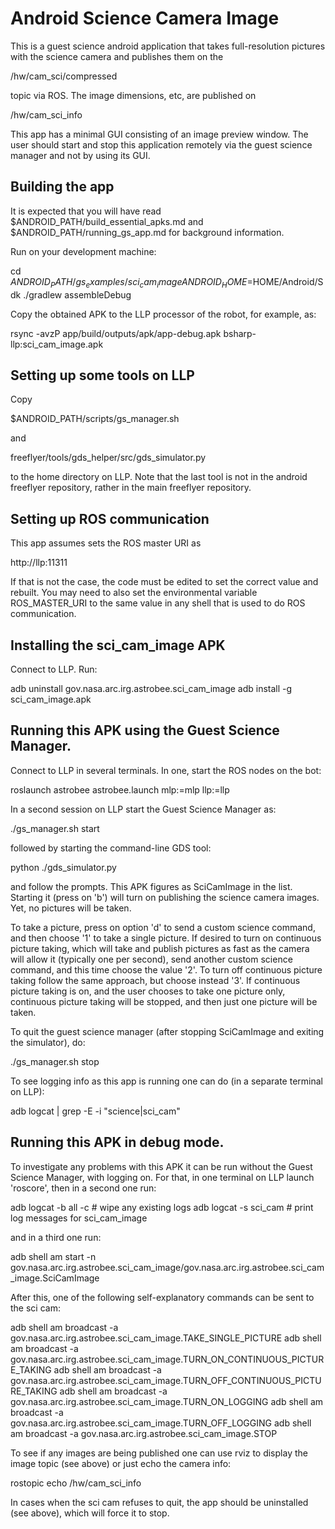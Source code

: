 # Android Science Camera Image 

This is a guest science android application that takes full-resolution
pictures with the science camera and publishes them on the

  /hw/cam_sci/compressed

topic via ROS. The image dimensions, etc, are published on 

  /hw/cam_sci_info

This app has a minimal GUI consisting of an image preview window. The
user should start and stop this application remotely via the guest
science manager and not by using its GUI.

## Building the app

It is expected that you will have read $ANDROID_PATH/build_essential_apks.md 
and $ANDROID_PATH/running_gs_app.md for background information.

Run on your development machine:

  cd $ANDROID_PATH/gs_examples/sci_cam_image
  ANDROID_HOME=$HOME/Android/Sdk ./gradlew assembleDebug

Copy the obtained APK to the LLP processor of the robot, for example, as:

  rsync -avzP app/build/outputs/apk/app-debug.apk bsharp-llp:sci_cam_image.apk

## Setting up some tools on LLP

Copy 

  $ANDROID_PATH/scripts/gs_manager.sh 

and

  freeflyer/tools/gds_helper/src/gds_simulator.py

to the home directory on LLP. Note that the last tool is not in the
android freeflyer repository, rather in the main freeflyer repository.


## Setting up ROS communication

This app assumes sets the ROS master URI as 

  http://llp:11311 

If that is not the case, the code must be edited to set the correct value
and rebuilt. You may need to also set the environmental variable
ROS_MASTER_URI to the same value in any shell that is used to do ROS
communication.

## Installing the sci_cam_image APK

Connect to LLP. Run:

  adb uninstall gov.nasa.arc.irg.astrobee.sci_cam_image 
  adb install -g sci_cam_image.apk

## Running this APK using the Guest Science Manager.

Connect to LLP in several terminals. In one, start the ROS nodes on the bot:

  roslaunch astrobee astrobee.launch mlp:=mlp llp:=llp

In a second session on LLP start the Guest Science Manager as:

  ./gs_manager.sh start

followed by starting the command-line GDS tool:

  python ./gds_simulator.py

and follow the prompts. This APK figures as SciCamImage in the
list. Starting it (press on 'b') will turn on publishing the science
camera images. Yet, no pictures will be taken. 

To take a picture, press on option 'd' to send a custom science
command, and then choose '1' to take a single picture. If desired to
turn on continuous picture taking, which will take and publish
pictures as fast as the camera will allow it (typically one per
second), send another custom science command, and this time choose the
value '2'. To turn off continuous picture taking follow the same
approach, but choose instead '3'. If continuous picture taking is on,
and the user chooses to take one picture only, continuous picture
taking will be stopped, and then just one picture will be taken.

To quit the guest science manager (after stopping SciCamImage and
exiting the simulator), do:

  ./gs_manager.sh stop

To see logging info as this app is running one can do (in a separate
terminal on LLP):

  adb logcat | grep -E -i "science|sci_cam"

## Running this APK in debug mode. 

To investigate any problems with this APK it can be run without the
Guest Science Manager, with logging on. For that, in one terminal on
LLP launch 'roscore', then in a second one run:

  adb logcat -b all -c   # wipe any existing logs
  adb logcat -s sci_cam  # print log messages for sci_cam_image

and in a third one run:

  adb shell am start -n gov.nasa.arc.irg.astrobee.sci_cam_image/gov.nasa.arc.irg.astrobee.sci_cam_image.SciCamImage

After this, one of the following self-explanatory commands can be sent
to the sci cam:

 adb shell am broadcast -a gov.nasa.arc.irg.astrobee.sci_cam_image.TAKE_SINGLE_PICTURE
 adb shell am broadcast -a gov.nasa.arc.irg.astrobee.sci_cam_image.TURN_ON_CONTINUOUS_PICTURE_TAKING
 adb shell am broadcast -a gov.nasa.arc.irg.astrobee.sci_cam_image.TURN_OFF_CONTINUOUS_PICTURE_TAKING
 adb shell am broadcast -a gov.nasa.arc.irg.astrobee.sci_cam_image.TURN_ON_LOGGING
 adb shell am broadcast -a gov.nasa.arc.irg.astrobee.sci_cam_image.TURN_OFF_LOGGING
 adb shell am broadcast -a gov.nasa.arc.irg.astrobee.sci_cam_image.STOP

To see if any images are being published one can use rviz to display 
the image topic (see above) or just echo the camera info:

  rostopic echo /hw/cam_sci_info

In cases when the sci cam refuses to quit, the app should be
uninstalled (see above), which will force it to stop.
